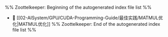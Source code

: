 %% Zoottelkeeper: Beginning of the autogenerated index file list  %%
- 📄 [[02-AISystem/GPU/CUDA-Programming-Guide/最佳实践/MATMUL优化|MATMUL优化]]
%% Zoottelkeeper: End of the autogenerated index file list  %%
